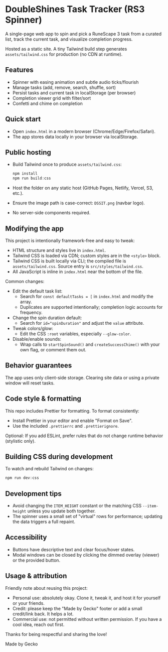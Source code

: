 # DoubleShines Task Tracker (RS3 Spinner)

A single-page web app to spin and pick a RuneScape 3 task from a curated list, track the current task, and visualize completion progress.

Hosted as a static site. A tiny Tailwind build step generates `assets/tailwind.css` for production (no CDN at runtime).

## Features

- Spinner with easing animation and subtle audio ticks/flourish
- Manage tasks (add, remove, search, shuffle, sort)
- Persist tasks and current task in localStorage (per browser)
- Completion viewer grid with filter/sort
- Confetti and chime on completion

## Quick start

- Open `index.html` in a modern browser (Chrome/Edge/Firefox/Safari).
- The app stores data locally in your browser via localStorage.

## Public hosting

- Build Tailwind once to produce `assets/tailwind.css`:

  ```powershell
  npm install
  npm run build:css
  ```

- Host the folder on any static host (GitHub Pages, Netlify, Vercel, S3, etc.).
- Ensure the image path is case-correct: `DSSIT.png` (navbar logo).
- No server-side components required.

## Modifying the app

This project is intentionally framework-free and easy to tweak:

- HTML structure and styles live in `index.html`.
- Tailwind CSS is loaded via CDN; custom styles are in the `<style>` block.
- Tailwind CSS is built locally via CLI; the compiled file is `assets/tailwind.css`. Source entry is `src/styles/tailwind.css`.
- All JavaScript is inline in `index.html` near the bottom of the file.

Common changes:

- Edit the default task list:
  - Search for `const defaultTasks = [` in `index.html` and modify the array.
  - Duplicates are supported intentionally; completion logic accounts for frequency.
- Change the spin duration default:
  - Search for `id="spinDuration"` and adjust the `value` attribute.
- Tweak colors/glow:
  - Edit the CSS `:root` variables, especially `--glow-color`.
- Disable/enable sounds:
  - Wrap calls to `startSpinSound()` and `createSuccessChime()` with your own flag, or comment them out.

## Behavior guarantees

The app uses only client-side storage. Clearing site data or using a private window will reset tasks.

## Code style & formatting

This repo includes Prettier for formatting. To format consistently:

- Install Prettier in your editor and enable "Format on Save".
- Use the included `.prettierrc` and `.prettierignore`.

Optional: If you add ESLint, prefer rules that do not change runtime behavior (stylistic only).

## Building CSS during development

To watch and rebuild Tailwind on changes:

```powershell
npm run dev:css
```

## Development tips

- Avoid changing the `ITEM_HEIGHT` constant or the matching CSS `--item-height` unless you update both together.
- The spinner uses a small set of "virtual" rows for performance; updating the data triggers a full repaint.

## Accessibility

- Buttons have descriptive text and clear focus/hover states.
- Modal windows can be closed by clicking the dimmed overlay (viewer) or the provided button.

## Usage & attribution

Friendly note about reusing this project:

- Personal use: absolutely okay. Clone it, tweak it, and host it for yourself or your friends.
- Credit: please keep the "Made by Gecko" footer or add a small credit/link back. It helps a lot.
- Commercial use: not permitted without written permission. If you have a cool idea, reach out first.

Thanks for being respectful and sharing the love!

Made by Gecko
